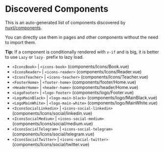 # Discovered Components

This is an auto-generated list of components discovered by [nuxt/components](https://github.com/nuxt/components).

You can directly use them in pages and other components without the need to import them.

**Tip:** If a component is conditionally rendered with `v-if` and is big, it is better to use `Lazy` or `lazy-` prefix to lazy load.

- `<IconsBook>` | `<icons-book>` (components/Icons/Book.vue)
- `<IconsReader>` | `<icons-reader>` (components/Icons/Reader.vue)
- `<IconsTeacher>` | `<icons-teacher>` (components/Icons/Teacher.vue)
- `<FooterHome>` | `<footer-home>` (components/footer/Home.vue)
- `<HeaderHome>` | `<header-home>` (components/header/Home.vue)
- `<LogoFooter>` | `<logo-footer>` (components/logo/Footer.vue)
- `<LogoMainBlack>` | `<logo-main-black>` (components/logo/MainBlack.vue)
- `<LogoMainWhite>` | `<logo-main-white>` (components/logo/MainWhite.vue)
- `<IconsSocialLinkedin>` | `<icons-social-linkedin>` (components/Icons/social/linkedin.vue)
- `<IconsSocialMedium>` | `<icons-social-medium>` (components/Icons/social/medium.vue)
- `<IconsSocialTelegram>` | `<icons-social-telegram>` (components/Icons/social/telegram.vue)
- `<IconsSocialTwitter>` | `<icons-social-twitter>` (components/Icons/social/twitter.vue)
